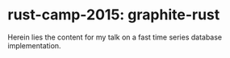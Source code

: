 # rust-camp-2015: graphite-rust

Herein lies the content for my talk on a fast time series database implementation.
